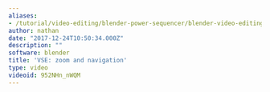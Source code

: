 ```yaml
---
aliases:
- /tutorial/video-editing/blender-power-sequencer/blender-video-editing-tutorials/chapter/8_blender_vse_zoom_and_navigation
author: nathan
date: "2017-12-24T10:50:34.000Z"
description: ""
software: blender
title: 'VSE: zoom and navigation'
type: video
videoid: 952NHn_nWQM
---
```

